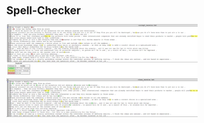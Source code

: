 # Spell-Checker

<img src = "files for readme/Screenshot (301).png">

<img src = "files for readme/Screenshot (302).png">
